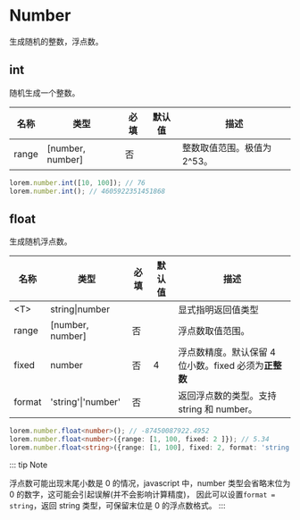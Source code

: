 # Number

生成随机的整数，浮点数。

## int

随机生成一个整数。

| 名称    | 类型               | 必填  | 默认值 | 描述               |
| ----- | ---------------- | --- | --- | ---------------- |
| range | [number, number] | 否   |     | 整数取值范围。极值为 2^53。 |

```ts
lorem.number.int([10, 100]); // 76
lorem.number.int(); // 4605922351451868
```

## float

生成随机浮点数。

| 名称     | 类型                 | 必填  | 默认值 | 描述                                |
| ------ | ------------------ | --- | --- | --------------------------------- |
| \<T>    | string\|number     |     |     | 显式指明返回值类型                         |
| range  | [number, number]   | 否   |     | 浮点数取值范围。                          |
| fixed  | number             | 否   | 4   | 浮点数精度。默认保留 4 位小数。fixed 必须为**正整数** |
| format | 'string'\|'number' | 否   |     | 返回浮点数的类型。支持 string 和 number。      |

```ts
lorem.number.float<number>(); // -87450087922.4952
lorem.number.float<number>({range: [1, 100, fixed: 2 ]}); // 5.34
lorem.number.float<string>({range: [1, 100], fixed: 2, format: 'string'}); // '46.50'
```

::: tip Note

浮点数可能出现末尾小数是 0 的情况，javascript 中，number 类型会省略末位为 0 的数字，这可能会引起误解(并不会影响计算精度)， 因此可以设置`format = string`，返回 string 类型，可保留末位是 0 的浮点数格式。
:::
